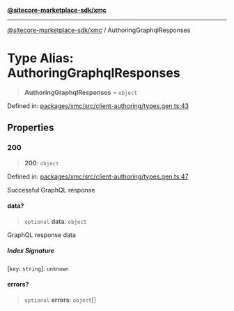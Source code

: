 [**@sitecore-marketplace-sdk/xmc**](../README.md)

***

[@sitecore-marketplace-sdk/xmc](../README.md) / AuthoringGraphqlResponses

# Type Alias: AuthoringGraphqlResponses

> **AuthoringGraphqlResponses** = `object`

Defined in: [packages/xmc/src/client-authoring/types.gen.ts:43](https://github.com/Sitecore/sitecore-marketplace-sdk/blob/e87783cce9f115393973a45e109d17b99bf1df7e/packages/xmc/src/client-authoring/types.gen.ts#L43)

## Properties

### 200

> **200**: `object`

Defined in: [packages/xmc/src/client-authoring/types.gen.ts:47](https://github.com/Sitecore/sitecore-marketplace-sdk/blob/e87783cce9f115393973a45e109d17b99bf1df7e/packages/xmc/src/client-authoring/types.gen.ts#L47)

Successful GraphQL response

#### data?

> `optional` **data**: `object`

GraphQL response data

##### Index Signature

\[`key`: `string`\]: `unknown`

#### errors?

> `optional` **errors**: `object`[]
